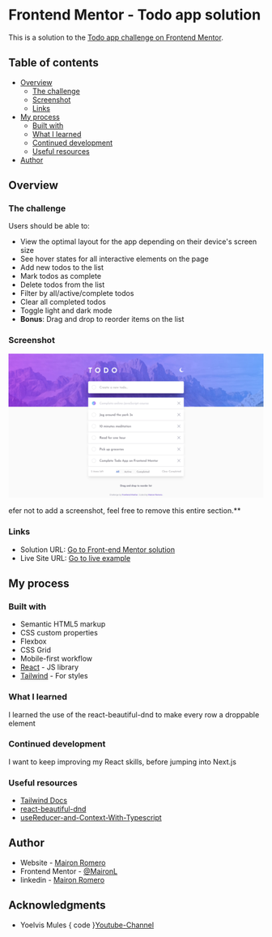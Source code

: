 # Frontend Mentor - Todo app solution

This is a solution to the [Todo app challenge on Frontend Mentor](https://www.frontendmentor.io/challenges/todo-app-Su1_KokOW).

## Table of contents

- [Overview](#overview)
  - [The challenge](#the-challenge)
  - [Screenshot](#screenshot)
  - [Links](#links)
- [My process](#my-process)
  - [Built with](#built-with)
  - [What I learned](#what-i-learned)
  - [Continued development](#continued-development)
  - [Useful resources](#useful-resources)
- [Author](#author)

## Overview

### The challenge

Users should be able to:

- View the optimal layout for the app depending on their device's screen size
- See hover states for all interactive elements on the page
- Add new todos to the list
- Mark todos as complete
- Delete todos from the list
- Filter by all/active/complete todos
- Clear all completed todos
- Toggle light and dark mode
- **Bonus**: Drag and drop to reorder items on the list

### Screenshot

![](./src//infrastructure/assets/images/screenDesktop.png)

efer not to add a screenshot, feel free to remove this entire section.\*\*

### Links

- Solution URL: [Go to Front-end Mentor solution](https://www.frontendmentor.io/solutions/todo-app-with-reacttypescript-and-tailwind-JHU_EOz6o)
- Live Site URL: [Go to live example](https://todo-ml.netlify.app/)

## My process

### Built with

- Semantic HTML5 markup
- CSS custom properties
- Flexbox
- CSS Grid
- Mobile-first workflow
- [React](https://reactjs.org/) - JS library
- [Tailwind](https://tailwindcss.com/) - For styles

### What I learned

I learned the use of the react-beautiful-dnd to make every row a droppable element

### Continued development

I want to keep improving my React skills, before jumping into Next.js

### Useful resources

- [Tailwind Docs](https://tailwindcss.com/docs/configuration)
- [react-beautiful-dnd](https://www.youtube.com/watch?v=bZsMWorjtFI&t=932s)
- [useReducer-and-Context-With-Typescript](https://dev.to/elisealcala/react-context-with-usereducer-and-typescript-4obm)

## Author

- Website - [Mairon Romero](https://mairon-romero.netlify.app/)
- Frontend Mentor - [@MaironL](https://www.frontendmentor.io/profile/MaironL)
- linkedin - [Mairon Romero](https://www.linkedin.com/in/maironromero)

## Acknowledgments

- Yoelvis Mules { code }[Youtube-Channel](https://www.youtube.com/channel/UCp28AG2NaDuzyVaAT--2NGQ)
